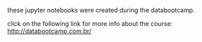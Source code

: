 these jupyter notebooks were created during the databootcamp.

click on the following link for more info about the course:
http://databootcamp.com.br/
